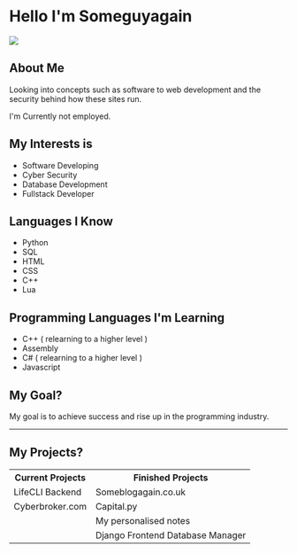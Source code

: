 <h1>Hello I'm <span class="hoverEff">Someguyagain</span> </h1>
<img align="center" src="https://github-readme-stats.vercel.app/api?username=someguyagainV2&theme=dark&hide=prs" />

<h2> About Me </h2>
<p>Looking into concepts such as software to web development and the security behind how these sites run.</p>
<p>I'm Currently not employed.</p>

<h2> My Interests is </h2>

<ul>
  <li>Software Developing</li>
  <li>Cyber Security</li>
  <li>Database Development</li>
  <li>Fullstack Developer</li>
</ul>

<h2> Languages I Know </h2>

<ul>
  <li>Python</li>
  <li>SQL</li>
  <li>HTML</li>
  <li>CSS</li>
  <li>C++</li>
  <li>Lua</li>
</ul>

<h2> Programming Languages I'm Learning </h2>

<ul>
  <li>C++ ( relearning to a higher level )</li>
  <li>Assembly</li>
  <li>C# ( relearning to a higher level )</li>
  <li>Javascript</li>
</ul>

<h2> My Goal? </h2>

<p>My goal is to achieve success and rise up in the programming industry. </p>

<hr>

<h2> My Projects? </h2>
<table>
  <tr>
    <th>Current Projects</th>
    <th>Finished Projects</th>
  </tr>
  <tr>
    <td>LifeCLI Backend</td>
    <td>Someblogagain.co.uk</td>
  </tr>
  <tr>
    <td>Cyberbroker.com</td>
    <td>Capital.py</td>
  </td>
  <tr>
    <td></td>
    <td>My personalised notes</td>
  </td>
  <tr>
    <td></td>
    <td>Django Frontend Database Manager</td>
  </tr>
</table>

